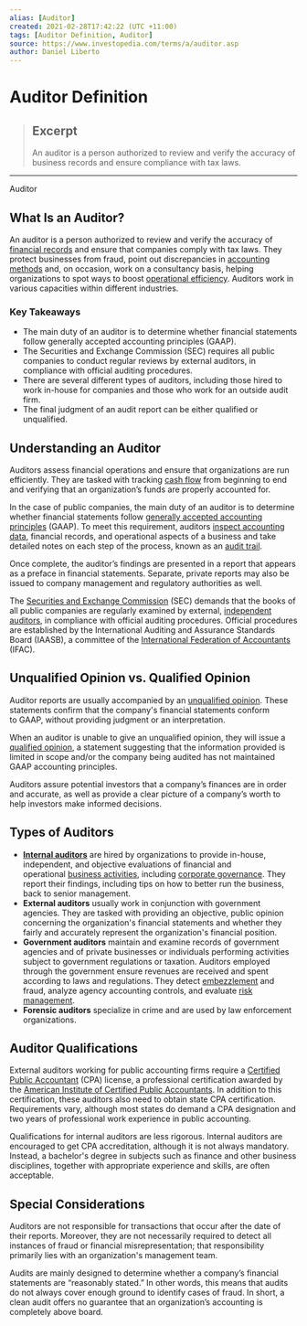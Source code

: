 ```yaml
---
alias: [Auditor]
created: 2021-02-28T17:42:22 (UTC +11:00)
tags: [Auditor Definition, Auditor]
source: https://www.investopedia.com/terms/a/auditor.asp
author: Daniel Liberto
---
```


# Auditor Definition

> ## Excerpt
> An auditor is a person authorized to review and verify the accuracy of business records and ensure compliance with tax laws.

---

Auditor
## What Is an Auditor?

An auditor is a person authorized to review and verify the accuracy of [financial records](https://www.investopedia.com/terms/a/accounting-records.asp) and ensure that companies comply with tax laws. They protect businesses from fraud, point out discrepancies in [accounting methods](https://www.investopedia.com/terms/a/accountingmethod.asp) and, on occasion, work on a consultancy basis, helping organizations to spot ways to boost [operational efficiency](https://www.investopedia.com/terms/o/operationalefficiency.asp). Auditors work in various capacities within different industries.

### Key Takeaways

-   The main duty of an auditor is to determine whether financial statements follow generally accepted accounting principles (GAAP).
-   The Securities and Exchange Commission (SEC) requires all public companies to conduct regular reviews by external auditors, in compliance with official auditing procedures.
-   There are several different types of auditors, including those hired to work in-house for companies and those who work for an outside audit firm.
-   The final judgment of an audit report can be either qualified or unqualified.

## Understanding an Auditor

Auditors assess financial operations and ensure that organizations are run efficiently. They are tasked with tracking [cash flow](https://www.investopedia.com/terms/c/cashflow.asp) from beginning to end and verifying that an organization’s funds are properly accounted for.

In the case of public companies, the main duty of an auditor is to determine whether financial statements follow [generally accepted accounting principles](https://www.investopedia.com/terms/g/gaap.asp) (GAAP). To meet this requirement, auditors [inspect accounting data](https://www.investopedia.com/terms/a/account-analysis.asp), financial records, and operational aspects of a business and take detailed notes on each step of the process, known as an [audit trail](https://www.investopedia.com/terms/a/audittrail.asp).

Once complete, the auditor’s findings are presented in a report that appears as a preface in financial statements. Separate, private reports may also be issued to company management and regulatory authorities as well.

The [Securities and Exchange Commission](https://www.investopedia.com/terms/s/sec.asp) (SEC) demands that the books of all public companies are regularly examined by external, [independent auditors](https://www.investopedia.com/terms/i/independentauditor.asp), in compliance with official auditing procedures. Official procedures are established by the International Auditing and Assurance Standards Board (IAASB), a committee of the [International Federation of Accountants](https://www.investopedia.com/terms/i/international-federation-of-accountants.asp) (IFAC). 

## Unqualified Opinion vs. Qualified Opinion

Auditor reports are usually accompanied by an [unqualified opinion](https://www.investopedia.com/terms/u/unqualified-opinion.asp). These statements confirm that the company's financial statements conform to GAAP, without providing judgment or an interpretation.

When an auditor is unable to give an unqualified opinion, they will issue a [qualified opinion](https://www.investopedia.com/terms/q/qualifiedopinion.asp), a statement suggesting that the information provided is limited in scope and/or the company being audited has not maintained GAAP accounting principles. 

Auditors assure potential investors that a company’s finances are in order and accurate, as well as provide a clear picture of a company’s worth to help investors make informed decisions.

## Types of Auditors

-   **[Internal auditors](https://www.investopedia.com/terms/i/internalauditor.asp)** are hired by organizations to provide in-house, independent, and objective evaluations of financial and operational [business activities](https://www.investopedia.com/terms/b/business-activities.asp), including [corporate governance](https://www.investopedia.com/terms/c/corporategovernance.asp). They report their findings, including tips on how to better run the business, back to senior management.
-   **External auditors** usually work in conjunction with government agencies. They are tasked with providing an objective, public opinion concerning the organization's financial statements and whether they fairly and accurately represent the organization's financial position.
-   **Government auditors** maintain and examine records of government agencies and of private businesses or individuals performing activities subject to government regulations or taxation. Auditors employed through the government ensure revenues are received and spent according to laws and regulations. They detect [embezzlement](https://www.investopedia.com/terms/e/embezzlement.asp) and fraud, analyze agency accounting controls, and evaluate [risk management](https://www.investopedia.com/terms/r/riskmanagement.asp).
-   **Forensic auditors** specialize in crime and are used by law enforcement organizations.

## Auditor Qualifications

External auditors working for public accounting firms require a [Certified Public Accountant](https://www.investopedia.com/terms/c/cpa.asp) (CPA) license, a professional certification awarded by the [American Institute of Certified Public Accountants](https://www.investopedia.com/terms/a/american-institute-of-certified-public-accountants.asp). In addition to this certification, these auditors also need to obtain state CPA certification. Requirements vary, although most states do demand a CPA designation and two years of professional work experience in public accounting.

Qualifications for internal auditors are less rigorous. Internal auditors are encouraged to get CPA accreditation, although it is not always mandatory. Instead, a bachelor's degree in subjects such as finance and other business disciplines, together with appropriate experience and skills, are often acceptable.

## Special Considerations

Auditors are not responsible for transactions that occur after the date of their reports. Moreover, they are not necessarily required to detect all instances of fraud or financial misrepresentation; that responsibility primarily lies with an organization's management team.

Audits are mainly designed to determine whether a company’s financial statements are “reasonably stated.” In other words, this means that audits do not always cover enough ground to identify cases of fraud. In short, a clean audit offers no guarantee that an organization’s accounting is completely above board.
